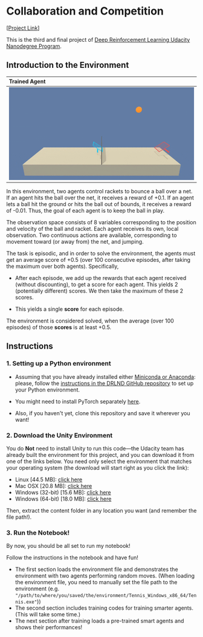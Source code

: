 # Collaboration and Competition

[[Project Link](https://github.com/wytyang00/Udacity-DRL-Nanodegree-Collaboration-and-Competition-Project)]

This is the third and final project of [Deep Reinforcement Learning Udacity Nanodegree Program](https://eu.udacity.com/course/deep-reinforcement-learning-nanodegree--nd893).

## Introduction to the Environment

<table class="unchanged rich-diff-level-one">
  <thead><tr>
      <th align="left">Trained Agent</th>
  </tr></thead>
  <tbody>
    <tr>
      <td align="left"><img src="images/trained_tennis.gif" alt="trained-agent" style="max-width:100%;"></td>
    </tr>
  </tbody>
</table>

In this environment, two agents control rackets to bounce a ball over a net. If an agent hits the ball over the net, it receives a reward of +0.1.  If an agent lets a ball hit the ground or hits the ball out of bounds, it receives a reward of -0.01.  Thus, the goal of each agent is to keep the ball in play.

The observation space consists of 8 variables corresponding to the position and velocity of the ball and racket. Each agent receives its own, local observation.  Two continuous actions are available, corresponding to movement toward (or away from) the net, and jumping.

The task is episodic, and in order to solve the environment, the agents must get an average score of +0.5 (over 100 consecutive episodes, after taking the maximum over both agents). Specifically,

- After each episode, we add up the rewards that each agent received (without discounting), to get a score for each agent. This yields 2 (potentially different) scores. We then take the maximum of these 2 scores.

- This yields a single **score** for each episode.

The environment is considered solved, when the average (over 100 episodes) of those **scores** is at least +0.5.

## Instructions

### 1. Setting up a Python environment

* Assuming that you have already installed either [Miniconda or Anaconda](https://www.anaconda.com/distribution/):\
please, follow the [instructions in the DRLND GitHub repository](https://github.com/udacity/deep-reinforcement-learning#dependencies) to set up your Python environment.

* You might need to install PyTorch separately [here](https://pytorch.org/get-started/locally/).

* Also, if you haven't yet, clone this repository and save it wherever you want!

### 2. Download the Unity Environment

You do __Not__ need to install Unity to run this code—the Udacity team has already built the environment for this project, and you can download it from one of the links below. You need only select the environment that matches your operating system (the download will start right as you click the link):

  - Linux \[44.5 MB]: [click here](https://s3-us-west-1.amazonaws.com/udacity-drlnd/P3/Tennis/Tennis_Linux.zip)
  - Mac OSX \[20.8 MB]: [click here](https://s3-us-west-1.amazonaws.com/udacity-drlnd/P3/Tennis/Tennis.app.zip)
  - Windows (32-bit) \[15.6 MB]: [click here](https://s3-us-west-1.amazonaws.com/udacity-drlnd/P3/Tennis/Tennis_Windows_x86.zip)
  - Windows (64-bit) \[18.0 MB]: [click here](https://s3-us-west-1.amazonaws.com/udacity-drlnd/P3/Tennis/Tennis_Windows_x86_64.zip)

Then, extract the content folder in any location you want (and remember the file path!).

### 3. Run the Notebook!

By now, you should be all set to run my notebook!

Follow the instructions in the notebook and have fun!

* The first section loads the environment file and demonstrates the environment with two agents performing random moves. (When loading the environment file, you need to manually set the file path to the environment (e.g. `"/path/to/where/you/saved/the/environment/Tennis_Windows_x86_64/Tennis.exe"`))
* The second section includes training codes for training smarter agents. (This will take some time.)
* The next section after training loads a pre-trained smart agents and shows their performances!
